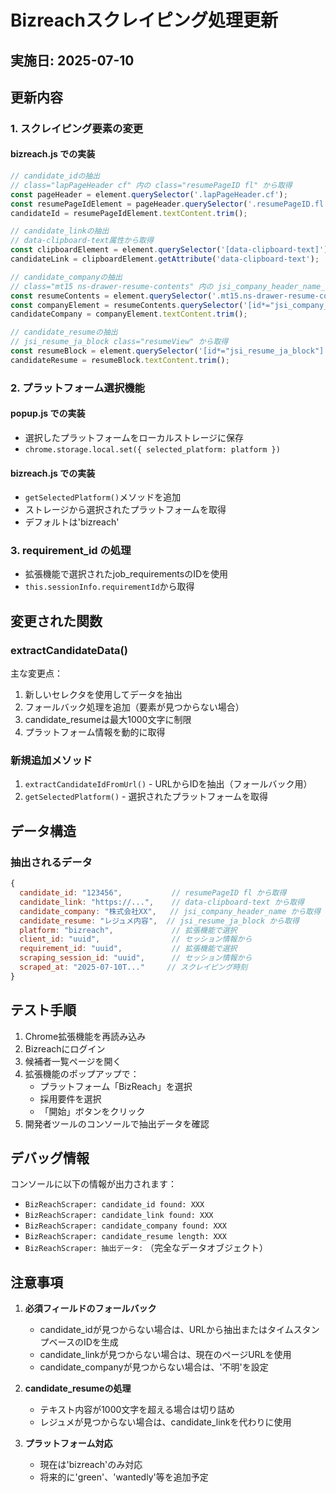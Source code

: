 # Bizreachスクレイピング処理更新

## 実施日: 2025-07-10

## 更新内容

### 1. スクレイピング要素の変更

#### bizreach.js での実装

```javascript
// candidate_idの抽出
// class="lapPageHeader cf" 内の class="resumePageID fl" から取得
const pageHeader = element.querySelector('.lapPageHeader.cf');
const resumePageIdElement = pageHeader.querySelector('.resumePageID.fl');
candidateId = resumePageIdElement.textContent.trim();

// candidate_linkの抽出
// data-clipboard-text属性から取得
const clipboardElement = element.querySelector('[data-clipboard-text]');
candidateLink = clipboardElement.getAttribute('data-clipboard-text');

// candidate_companyの抽出
// class="mt15 ns-drawer-resume-contents" 内の jsi_company_header_name_0_0
const resumeContents = element.querySelector('.mt15.ns-drawer-resume-contents');
const companyElement = resumeContents.querySelector('[id*="jsi_company_header_name"]');
candidateCompany = companyElement.textContent.trim();

// candidate_resumeの抽出
// jsi_resume_ja_block class="resumeView" から取得
const resumeBlock = element.querySelector('[id*="jsi_resume_ja_block"].resumeView');
candidateResume = resumeBlock.textContent.trim();
```

### 2. プラットフォーム選択機能

#### popup.js での実装
- 選択したプラットフォームをローカルストレージに保存
- `chrome.storage.local.set({ selected_platform: platform })`

#### bizreach.js での実装
- `getSelectedPlatform()`メソッドを追加
- ストレージから選択されたプラットフォームを取得
- デフォルトは'bizreach'

### 3. requirement_id の処理
- 拡張機能で選択されたjob_requirementsのIDを使用
- `this.sessionInfo.requirementId`から取得

## 変更された関数

### extractCandidateData()
主な変更点：
1. 新しいセレクタを使用してデータを抽出
2. フォールバック処理を追加（要素が見つからない場合）
3. candidate_resumeは最大1000文字に制限
4. プラットフォーム情報を動的に取得

### 新規追加メソッド
1. `extractCandidateIdFromUrl()` - URLからIDを抽出（フォールバック用）
2. `getSelectedPlatform()` - 選択されたプラットフォームを取得

## データ構造

### 抽出されるデータ
```javascript
{
  candidate_id: "123456",           // resumePageID fl から取得
  candidate_link: "https://...",    // data-clipboard-text から取得
  candidate_company: "株式会社XX",   // jsi_company_header_name から取得
  candidate_resume: "レジュメ内容",  // jsi_resume_ja_block から取得
  platform: "bizreach",             // 拡張機能で選択
  client_id: "uuid",                // セッション情報から
  requirement_id: "uuid",           // 拡張機能で選択
  scraping_session_id: "uuid",      // セッション情報から
  scraped_at: "2025-07-10T..."     // スクレイピング時刻
}
```

## テスト手順

1. Chrome拡張機能を再読み込み
2. Bizreachにログイン
3. 候補者一覧ページを開く
4. 拡張機能のポップアップで：
   - プラットフォーム「BizReach」を選択
   - 採用要件を選択
   - 「開始」ボタンをクリック
5. 開発者ツールのコンソールで抽出データを確認

## デバッグ情報

コンソールに以下の情報が出力されます：
- `BizReachScraper: candidate_id found: XXX`
- `BizReachScraper: candidate_link found: XXX`
- `BizReachScraper: candidate_company found: XXX`
- `BizReachScraper: candidate_resume length: XXX`
- `BizReachScraper: 抽出データ:` （完全なデータオブジェクト）

## 注意事項

1. **必須フィールドのフォールバック**
   - candidate_idが見つからない場合は、URLから抽出またはタイムスタンプベースのIDを生成
   - candidate_linkが見つからない場合は、現在のページURLを使用
   - candidate_companyが見つからない場合は、'不明'を設定

2. **candidate_resumeの処理**
   - テキスト内容が1000文字を超える場合は切り詰め
   - レジュメが見つからない場合は、candidate_linkを代わりに使用

3. **プラットフォーム対応**
   - 現在は'bizreach'のみ対応
   - 将来的に'green'、'wantedly'等を追加予定